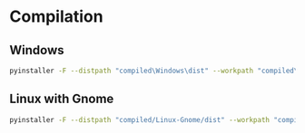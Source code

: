 # Compilation

## Windows

````bash
pyinstaller -F --distpath "compiled\Windows\dist" --workpath "compiled\Windows\build" --specpath "compiled\Windows" --clean [filename]
````

## Linux with Gnome

````bash
pyinstaller -F --distpath "compiled/Linux-Gnome/dist" --workpath "compiled/Linux-Gnome/build" --specpath "compiled/Linux-Gnome" --clean [filename]
````
